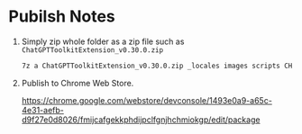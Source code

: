 # Pubilsh Notes

1. Simply zip whole folder as a zip file such as `ChatGPTToolkitExtension_v0.30.0.zip`

    ```sh
    7z a ChatGPTToolkitExtension_v0.30.0.zip _locales images scripts CHANGELOG.md manifest.json README.md
    ```

2. Publish to Chrome Web Store.

    <https://chrome.google.com/webstore/devconsole/1493e0a9-a65c-4e31-aefb-d9f27e0d8026/fmijcafgekkphdijpclfgnjhchmiokgp/edit/package>